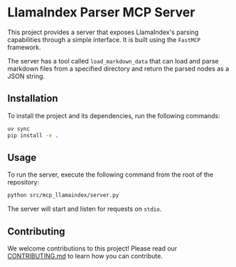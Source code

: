 # LlamaIndex Parser MCP Server

This project provides a server that exposes LlamaIndex's parsing capabilities through a simple interface. It is built using the `FastMCP` framework.

The server has a tool called `load_markdown_data` that can load and parse markdown files from a specified directory and return the parsed nodes as a JSON string.

## Installation

To install the project and its dependencies, run the following commands:

```bash
uv sync
pip install -e .
```

## Usage

To run the server, execute the following command from the root of the repository:

```bash
python src/mcp_llamaindex/server.py
```

The server will start and listen for requests on `stdio`.

## Contributing

We welcome contributions to this project! Please read our [CONTRIBUTING.md](CONTRIBUTING.md) to learn how you can contribute.
